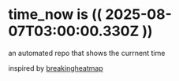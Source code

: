 # time_now is (( 2025-08-07T03:00:00.330Z ))

an automated repo that shows the currnent time

inspired by [breakingheatmap](https://github.com/breakingheatmap/breakingheatmap)